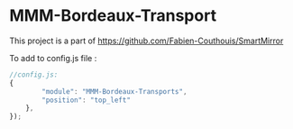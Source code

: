 # MMM-Bordeaux-Transport

This project is a part of https://github.com/Fabien-Couthouis/SmartMirror

To add to config.js file :
    

````javascript
//config.js:
{
        "module": "MMM-Bordeaux-Transports",
        "position": "top_left"
    },
});
````
